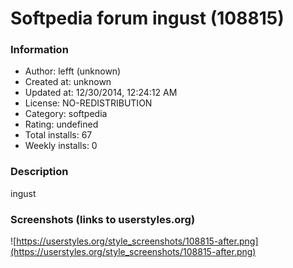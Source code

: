 # Softpedia forum ingust (108815)

### Information
- Author: lefft (unknown)
- Created at: unknown
- Updated at: 12/30/2014, 12:24:12 AM
- License: NO-REDISTRIBUTION
- Category: softpedia
- Rating: undefined
- Total installs: 67
- Weekly installs: 0


### Description
ingust


### Screenshots (links to userstyles.org)
![https://userstyles.org/style_screenshots/108815-after.png](https://userstyles.org/style_screenshots/108815-after.png)


